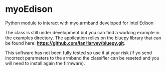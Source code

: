 # myoEdison
Python module to interact with myo armband developed for Intel Edison

The class is still under development but you can find a working example in the examples directory.
The appilcation relies on the bluepy library that can be found here: **https://github.com/IanHarvey/bluepy.git**. 


This software has not been fully tested so use it at your risk (if yo send incorrect parameters to the armband the classifier can be reseted and you will need to install again the firmware).

